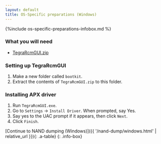 ```yaml
---
layout: default
title: OS-Specific preparations (Windows)
---
```


{%include os-specific-preparations-infobox.md %}

### What you will need

- [TegraRcmGUI.zip](https://noirscape.github.io/SwitchGuideNHGuideLayout/assets/TegraRcmGUI.zip)

### Setting up TegraRcmGUI

1. Make a new folder called `bootkit`.
2. Extract the contents of `TegraRcmGUI.zip` to this folder.

### Installing APX driver

1. Run `TegraRcmGUI.exe`.
2. Go to `Settings` -> `Install Driver`. When prompted, say Yes.
3. Say yes to the UAC prompt if it appears, then click `Next`.
4. Click `Finish`.

[Continue to NAND dumping (Windows)]({{ '/nand-dump/windows.html' | relative_url }}){: .a-table}
{: .info-box}